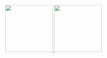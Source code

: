  <div>
  <a href="https://github.com/nicolemachado">
  <img height="150em" src="https://github-readme-stats.vercel.app/api?username=Le4ndroo&show_icons=true&theme=dracula&include_all_commits=true&count_private=true"/>
  <img height="150em" src="https://github-readme-stats.vercel.app/api/top-langs/?username=Le4ndroo&layout=compact&langs_count=7&theme=dracula"/>
</div>
